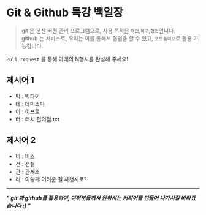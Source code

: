 # Git & Github 특강 백일장
> git 은 분산 버전 관리 프로그램으로, 사용 목적은 `백업`,`복구`,`협업`입니다.   
> github 는 서비스로, 우리는 이를 통해서 협업을 할 수 있고, `포트폴리오`로 활용 가능합니다.

`Pull request` 를 통해 아래의 N행시를 완성해 주세요!

## 제시어 1
- 빅 : 빅파이
- 데 : 데미소다
- 이 : 이프로
- 터 : 터치 편의점.txt

## 제시어 2
- 버 : 버스
- 전 : 전철
- 관 : 관제소
- 리 : 이렇게 어려운 걸 사행시로?

---

***" git 과 github를 활용하여, 여러분들께서 원하시는 커리어를 만들어 나가시길 바라겠습니다 :) "***
